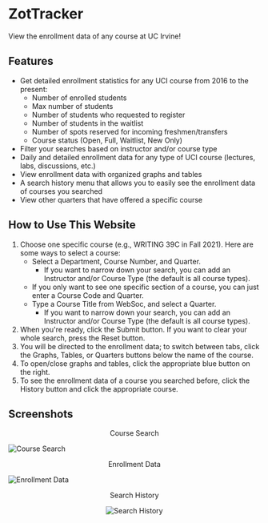 
# ZotTracker

View the enrollment data of any course at UC Irvine!

## Features

* Get detailed enrollment statistics for any UCI course from 2016 to the present:
  * Number of enrolled students
  * Max number of students
  * Number of students who requested to register
  * Number of students in the waitlist
  * Number of spots reserved for incoming freshmen/transfers
  * Course status (Open, Full, Waitlist, New Only)
* Filter your searches based on instructor and/or course type
* Daily and detailed enrollment data for any type of UCI course (lectures, labs, discussions, etc.)
* View enrollment data with organized graphs and tables
* A search history menu that allows you to easily see the enrollment data of courses you searched
* View other quarters that have offered a specific course

## How to Use This Website

1. Choose one specific course (e.g., WRITING 39C in Fall 2021). Here are some ways to select a course:
    * Select a Department, Course Number, and Quarter.
      * If you want to narrow down your search, you can add an Instructor and/or Course Type (the default is all course types).
    * If you only want to see one specific section of a course, you can just enter a Course Code and Quarter.
    * Type a Course Title from WebSoc, and select a Quarter.
      * If you want to narrow down your search, you can add an Instructor and/or Course Type (the default is all course types).
2. When you're ready, click the Submit button. If you want to clear your whole search, press the Reset button.
3. You will be directed to the enrollment data; to switch between tabs, click the Graphs, Tables, or Quarters buttons below the name of the course.
4. To open/close graphs and tables, click the appropriate blue button on the right.
5. To see the enrollment data of a course you searched before, click the History button and click the appropriate course.

## Screenshots

<p align="center">Course Search</p>

![Course Search](https://i.imgur.com/aufsvIh.jpg)

<p align="center">Enrollment Data</p>

![Enrollment Data](https://i.imgur.com/8N7oaCT.jpg)

<p align="center">Search History</p>

<p align="center"><img src="https://i.imgur.com/TO2Fy0R.jpg" alt="Search History"></p>